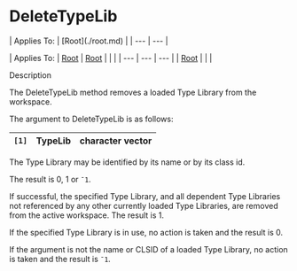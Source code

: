 



<h1 class="heading"><span class="name">DeleteTypeLib</span></h1>
| Applies To: | [Root](./root.md) |
| --- | ---  |

| Applies To: | [Root](./root.md) | [Root](./root.md) |  |  |
| --- | --- | ---  |
| [Root](./root.md) |  |  |


Description


The DeleteTypeLib method removes a loaded Type Library from the workspace.


The argument to DeleteTypeLib is as follows:

| `[1]` | TypeLib | character vector |
| --- | --- | ---  |


The Type Library may be identified by its name or by its class id.


The result is 0, 1 or `¯1`.


If successful, the specified Type Library, and all dependent Type Libraries not referenced by any other currently loaded Type Libraries, are removed from the active workspace. The result is 1.


If the specified Type Library is in use, no action is taken and the result is 0.


If the argument is not the name or CLSID of a loaded Type Library, no action is taken and the result is `¯1`.


